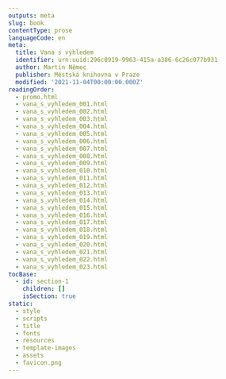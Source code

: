 ```yaml
---
outputs: meta
slug: book
contentType: prose
languageCode: en
meta:
  title: Vana s výhledem
  identifier: urn:uuid:296c0919-9963-415a-a386-6c26c077b931
  author: Martin Němec
  publisher: Městská knihovna v Praze
  modified: '2021-11-04T00:00:00.000Z'
readingOrder:
  - promo.html
  - vana_s_vyhledem_001.html
  - vana_s_vyhledem_002.html
  - vana_s_vyhledem_003.html
  - vana_s_vyhledem_004.html
  - vana_s_vyhledem_005.html
  - vana_s_vyhledem_006.html
  - vana_s_vyhledem_007.html
  - vana_s_vyhledem_008.html
  - vana_s_vyhledem_009.html
  - vana_s_vyhledem_010.html
  - vana_s_vyhledem_011.html
  - vana_s_vyhledem_012.html
  - vana_s_vyhledem_013.html
  - vana_s_vyhledem_014.html
  - vana_s_vyhledem_015.html
  - vana_s_vyhledem_016.html
  - vana_s_vyhledem_017.html
  - vana_s_vyhledem_018.html
  - vana_s_vyhledem_019.html
  - vana_s_vyhledem_020.html
  - vana_s_vyhledem_021.html
  - vana_s_vyhledem_022.html
  - vana_s_vyhledem_023.html
tocBase:
  - id: section-1
    children: []
    isSection: true
static:
  - style
  - scripts
  - title
  - fonts
  - resources
  - template-images
  - assets
  - favicon.png
---
```

